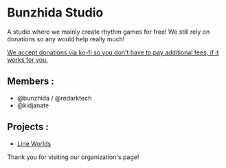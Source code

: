 # Bunzhida Studio
A studio where we mainly create rhythm games for free! We still rely on donations so any would help really much!

[We accept donations via ko-fi so you don't have to pay additional fees, if it works for you.](https://ko-fi/bunzhizendi)

## Members :
- @bunzhida / @redarktech
- @kidjanate

## Projects :
- [Line Worlds](https://redark-technology.itch.io/line-worlds)

Thank you for visiting our organization's page!
